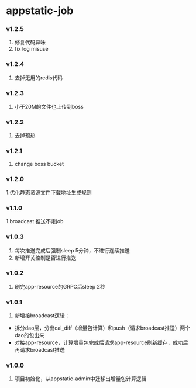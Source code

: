 # appstatic-job

### v1.2.5
1. 修复代码异味
2. fix log misuse

### v1.2.4
1. 去掉无用的redis代码

### v1.2.3
1. 小于20M的文件也上传到boss

### v1.2.2
1. 去掉预热

### v1.2.1
1. change boss bucket

### v1.2.0
1.优化静态资源文件下载地址生成规则 

### v1.1.0
1.broadcast 推送不走job

### v1.0.3
1. 每次推送完成后强制sleep 5分钟，不进行连续推送
2. 新增开关控制是否进行推送

### v1.0.2
1. 刷完app-resource的GRPC后sleep 2秒

### v1.0.1
1. 新增接broadcast逻辑：
* 拆分dao层，分出cal_diff（增量包计算）和push（请求broadcast推送）两个dao的包出来
* 对接app-resource，计算增量包完成后请求app-resource刷新缓存，成功后再请求broadcast推送

### v1.0.0
1. 项目初始化，从appstatic-admin中迁移出增量包计算逻辑

